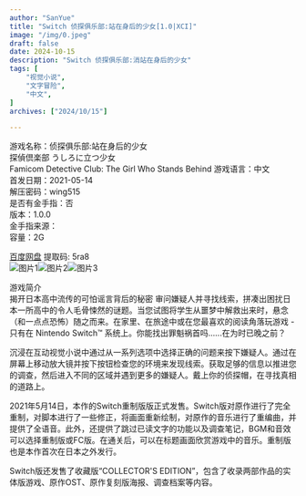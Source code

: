 ```yaml
---
author: "SanYue"
title: "Switch 侦探俱乐部:站在身后的少女[1.0|XCI]"
image: "/img/0.jpeg"
draft: false
date: 2024-10-15
description: "Switch 侦探俱乐部:消站在身后的少女"
tags: [
    "视觉小说",
    "文字冒险",
    "中文",
]
archives: ["2024/10/15"]

---
```


游戏名称：侦探俱乐部:站在身后的少女  
探偵倶楽部 うしろに立つ少女  
Famicom Detective Club:  The Girl Who Stands Behind 
游戏语言：中文  
首发日期：2021-05-14  
解压密码：wing515  
是否有金手指：否  
版本：1.0.0  
金手指来源：  
容量：2G

[百度网盘](https://pan.baidu.com/s/1t73ghYaPPHXbj8fX08X0sw) 提取码: 5ra8  
![图片1](/img/6.jpg)![图片2](/img/7.jpg)![图片3](/img/8.jpg)  

游戏简介  
揭开日本高中流传的可怕谣言背后的秘密
审问嫌疑人并寻找线索，拼凑出困扰日本一所高中的令人毛骨悚然的谜题。当您试图将学生从噩梦中解救出来时，悬念（和一点点恐怖）随之而来。在家里、在旅途中或在您最喜欢的阅读角落玩游戏 - 只有在 Nintendo Switch™ 系统上。你能找出罪魁祸首吗......在为时已晚之前？

沉浸在互动视觉小说中通过从一系列选项中选择正确的问题来按下嫌疑人。通过在屏幕上移动放大镜并按下按钮检查您的环境来发现线索。获取足够的信息以推进您的调查，然后进入不同的区域并遇到更多的嫌疑人。戴上你的侦探帽，在寻找真相的道路上。

2021年5月14日，本作的Switch重制版版正式发售。Switch版对原作进行了完全重制，对脚本进行了一些修正，将画面重新绘制，对原作的音乐进行了重编曲，并提供了全语音。此外，还提供了跳过已读文字的功能以及调查笔记，BGM和音效可以选择重制版或FC版。在通关后，可以在标题画面欣赏游戏中的音乐。重制版也是本作首次在日本之外发行。

Switch版还发售了收藏版“COLLECTOR'S EDITION”，包含了收录两部作品的实体版游戏、原作OST、原作复刻版海报、调查档案等内容。